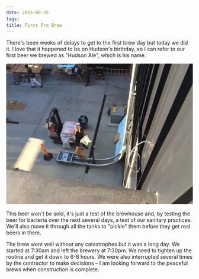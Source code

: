 ```yaml
---
date: 2015-08-25
tags: 
title: First Pro Brew
---
```

<!--
date: 2015-08-25
tags: 
-->

There's been weeks of delays to get to the first brew day but today we did it. I love that it happened to be on Hudson's birthday, so I can refer to our first beer we brewed as "Hudson Ale", which is his name. 

![Title](/img/IMG_1413.JPG)

This beer won't be sold, it's just a test of the brewhouse and, by testing the beer for bacteria over the next several days, a test of our sanitary practices. We'll also move it through all the tanks to "pickle" them before they get real beers in them. 

The brew went well without any catastrophes but it was a long day. We started at 7:30am and left the brewery at 7:30pm. We need to tighten up the routine and get it down to 6-8 hours. We were also interrupted several times by the contractor to make decisions – I am looking forward to the peaceful brews when construction is complete. 
